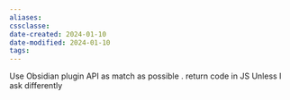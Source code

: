 ```yaml
---
aliases: 
cssclasse: 
date-created: 2024-01-10
date-modified: 2024-01-10
tags: 
---
```

Use Obsidian plugin API as match as possible . return code in JS Unless I ask differently
